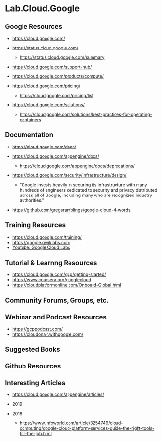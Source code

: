 # Lab.Cloud.Google

## Google Resources
- https://cloud.google.com/

- https://status.cloud.google.com/
  - https://status.cloud.google.com/summary

- https://cloud.google.com/support-hub/

- https://cloud.google.com/products/compute/

- https://cloud.google.com/pricing/
  + https://cloud.google.com/pricing/list

- https://cloud.google.com/solutions/
  + https://cloud.google.com/solutions/best-practices-for-operating-containers


## Documentation  
- https://cloud.google.com/docs/
- https://cloud.google.com/appengine/docs/
  + https://cloud.google.com/appengine/docs/deprecations/

- https://cloud.google.com/security/infrastructure/design/
  + "Google invests heavily in securing its infrastructure with many hundreds of engineers dedicated to security and privacy distributed across all of Google, including many who are recognized industry authorities."

- https://github.com/gregsramblings/google-cloud-4-words


## Training Resources
- https://cloud.google.com/training/
- https://google.qwiklabs.com
- [Youtube: Google Cloud Labs](https://www.youtube.com/playlist?list=PLIivdWyY5sqKvGAYUW4ETqW76opxdJxnt)



## Tutorial & Learnng Resources
- https://cloud.google.com/gcp/getting-started/
- https://www.coursera.org/googlecloud
- https://cloudplatformonline.com/Onboard-Global.html



## Community Forums, Groups, etc.




## Webinar and Podcast Resources
- https://gcppodcast.com/
- https://cloudonair.withgoogle.com/



## Suggested Books



## Github Resources




## Interesting Articles
- https://cloud.google.com/appengine/articles/

- 2019 

- 2018
  + https://www.infoworld.com/article/3254749/cloud-computing/google-cloud-platform-services-guide-the-right-tools-for-the-job.html


